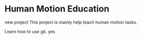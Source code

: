# Human Motion Education
new project 
This project is mainly help teach human motion tasks.

Learn how to use git.
yes
